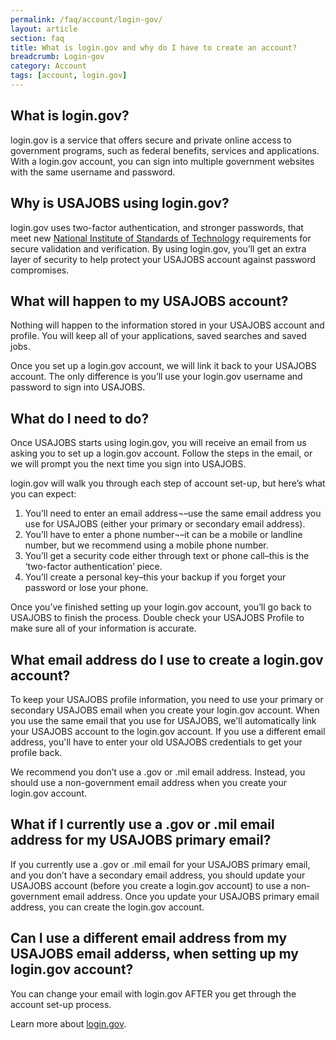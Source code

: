 ```yaml
---
permalink: /faq/account/login-gov/
layout: article
section: faq
title: What is login.gov and why do I have to create an account?
breadcrumb: Login-gov
category: Account
tags: [account, login.gov]
---
```


## What is login.gov?
login.gov is a service that offers secure and private online access to government programs, such as federal benefits, services and applications. With a login.gov account, you can sign into multiple government websites with the same username and password.

## Why is USAJOBS using login.gov?
login.gov uses two-factor authentication, and stronger passwords, that meet new [National Institute of Standards of Technology](https://www.nist.gov/) requirements for secure validation and verification. By using login.gov, you’ll get an extra layer of security to help protect your USAJOBS account against password compromises.

## What will happen to my USAJOBS account?
Nothing will happen to the information stored in your USAJOBS account and profile.  You will keep all of your applications, saved searches and saved jobs.

Once you set up a login.gov account, we will link it back to your USAJOBS account. The only difference is you’ll use your login.gov username and password to sign into USAJOBS.

## What do I need to do?
Once USAJOBS starts using login.gov, you will receive an email from us asking you to set up a login.gov account.  Follow the steps in the email, or we will prompt you the next time you sign into USAJOBS. 

login.gov will walk you through each step of account set-up, but here’s what you can expect:

1.	You’ll need to enter an email address¬–use the same email address you use for USAJOBS (either your primary or secondary email address). 
2.	You’ll have to enter a phone number¬–it can be a mobile or landline number, but we recommend using a mobile phone number.
3.	You’ll get a security code either through text or phone call–this is the ‘two-factor authentication’ piece.
4.	You’ll create a personal key–this your backup if you forget your password or lose your phone.

Once you’ve finished setting up your login.gov account, you’ll go back to USAJOBS to finish the process.  Double check your USAJOBS Profile to make sure all of your information is accurate.

## What email address do I use to create a login.gov account?
To keep your USAJOBS profile information, you need to use your primary or secondary USAJOBS email when you create your login.gov account. When you use the same email that you use for USAJOBS, we'll automatically link your USAJOBS account to the login.gov account. If you use a different email address, you'll have to enter your old USAJOBS credentials to get your profile back.

We recommend you don’t use a .gov or .mil email address. Instead, you should use a non-government email address when you create your login.gov account. 

## What if I currently use a .gov or .mil email address for my USAJOBS primary email?
If you currently use a .gov or .mil email for your USAJOBS primary email, and you don’t have a secondary email address, you should update your USAJOBS account (before you create a login.gov account) to use a non-government email address. Once you update your USAJOBS primary email address, you can create the login.gov account. 

## Can I use a different email address from my USAJOBS email adderss, when setting up my login.gov account?

You can change your email with login.gov AFTER you get through the account set-up process. 

Learn more about [login.gov](https://login.gov/).
